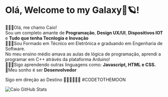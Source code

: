 <div class="stackedit__html"><h1 id="bem-vindo-ao-meu-github">Olá, Welcome to my Galaxy🚀🪐!</h1>
<p>🙋🏻‍♂️Olá, me chamo Caio!<br>
  Sou um completo amante de <strong>Programação</strong>, <strong>Design UX/UI</strong>, <strong>Dispositivos IOT</strong> e <strong>Tudo que tenha Tecnlogia e Inovação</strong><br>
👨🏻‍💻Sou Formado em Técnico em Eletrônica e graduando em Engenharia de Software.<br>
  No meu ensino médio amava as aulas de lógica de programação, aprendi a programar em C++ atrávés da plataforma Arduino!<br>
👨🏻‍🚀Sigo aprendendo outras linguagens como: <strong>Javascript, HTML e CSS.</strong><br>
🚀Meu sonho é ser <strong>Desenvolvedor</strong></p>
  Sigo em direção ao Destino 👨🏻‍🚀🚀🚩🌑
  #CODETOTHEMOON

![Caio GitHub Stats](https://github-readme-stats.vercel.app/api?username=caioaugust&theme=material-palenight&show_icons=true)
</div>

